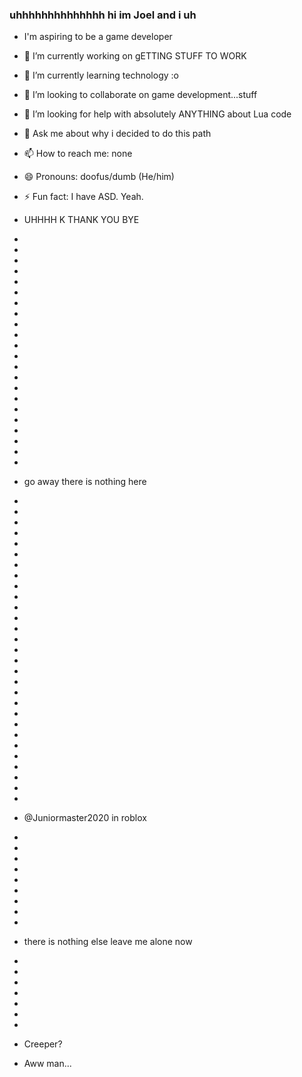 ### uhhhhhhhhhhhhhh hi im Joel and i uh
- I'm aspiring to be a game developer

- 🔭 I’m currently working on gETTING STUFF TO WORK
- 🌱 I’m currently learning technology :o
- 👯 I’m looking to collaborate on game development...stuff
- 🤔 I’m looking for help with absolutely ANYTHING about Lua code
- 💬 Ask me about why i decided to do this path
- 📫 How to reach me: none
- 😄 Pronouns: doofus/dumb (He/him)
- ⚡ Fun fact: I have ASD. Yeah.
- UHHHH K THANK YOU BYE
-
-
-
-
-
-
-
-
-
-
-
-
-
-
-
-
-
-
-
-
-
-
- go away there is nothing here
-
-
-
-
-
-
-
-
-
-
-
-
-
-
-
-
-
-
-
-
-
-
-
-
-
-
-
-
-
- @Juniormaster2020 in roblox
-
-
-
-
-
-
-
-
-
- there is nothing else leave me alone now
-
-
-
-
-
-
-
- Creeper?
- Aww man...